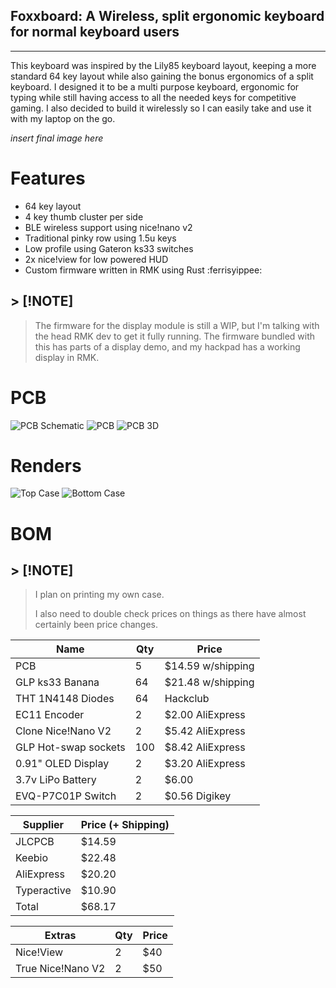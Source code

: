 ## Foxxboard: A Wireless, split ergonomic keyboard for normal keyboard users
---
This keyboard was inspired by the Lily85 keyboard layout, keeping a more standard 64 key layout while also gaining the bonus ergonomics of a split keyboard. I designed it to be a multi purpose keyboard, ergonomic for typing while still having access to all the needed keys for competitive gaming. I also decided to build it wirelessly so I can easily take and use it with my laptop on the go.

*insert final image here*

# Features
- 64 key layout
- 4 key thumb cluster per side
- BLE wireless support using nice!nano v2
- Traditional pinky row using 1.5u keys
- Low profile using Gateron ks33 switches 
- 2x nice!view for low powered HUD
- Custom firmware written in RMK using Rust :ferrisyippee: 

## > [!NOTE]
> The firmware for the display module is still a WIP, but I'm talking with the head RMK dev 
> to get it fully running. The firmware bundled with this has parts of a display demo, and my 
> hackpad has a working display in RMK.

# PCB

![PCB Schematic](./assets/foxxboard_schematic.png)
![PCB](./assets/foxxboard_pcb.png)
![PCB 3D](./assets/foxxboard_pcb_3d.png)

# Renders

![Top Case](./assets/foxxboard_case_top.png)
![Bottom Case](./assets/foxxboard_case_bottom.png)

# BOM 


## > [!NOTE]
> I plan on printing my own case.
>
> I also need to double check prices on things as there have almost certainly been price changes.

| Name                 | Qty | Price             |
|----------------------|-----|-------------------|
| PCB                  | 5   | $14.59 w/shipping |
| GLP ks33 Banana      | 64  | $21.48 w/shipping |
| THT 1N4148 Diodes    | 64  | Hackclub          |
| EC11 Encoder         | 2   | $2.00 AliExpress  |
| Clone Nice!Nano V2   | 2   | $5.42 AliExpress  |
| GLP Hot-swap sockets | 100 | $8.42 AliExpress  |
| 0.91" OLED Display   | 2   | $3.20 AliExpress  |
| 3.7v LiPo Battery    | 2   | $6.00             |
| EVQ-P7C01P Switch    | 2   | $0.56 Digikey     |

| Supplier    | Price (+ Shipping) | 
|-------------|--------------------|
| JLCPCB      | $14.59             |
| Keebio      | $22.48             |
| AliExpress  | $20.20             |
| Typeractive | $10.90             |
| Total       | $68.17             |

| Extras               | Qty | Price            |
|----------------------|-----|------------------|
| Nice!View            | 2   | $40              |
| True Nice!Nano V2    | 2   | $50              |

